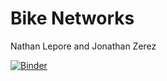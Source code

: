 # Bike Networks
Nathan Lepore and Jonathan Zerez

[![Binder](https://mybinder.org/badge_logo.svg)](https://mybinder.org/v2/gh/jzerez/BikeNetworks/master?urlpath=https%3A%2F%2Fgithub.com%2Fjzerez%2FBikeNetworks%2Fblob%2Fmaster%2Fcode%2FFinal%2520Notebook.ipynb)
